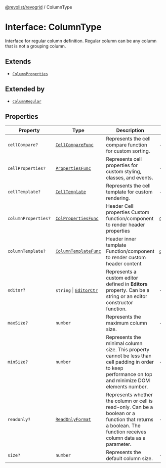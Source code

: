 [@revolist/revogrid](README.md) / ColumnType

# Interface: ColumnType

Interface for regular column definition.
Regular column can be any column that is not a grouping column.

## Extends

- [`ColumnProperties`](Interface.ColumnProperties.md)

## Extended by

- [`ColumnRegular`](Interface.ColumnRegular.md)

## Properties

| Property | Type | Description | Inherited from | Defined in |
| ------ | ------ | ------ | ------ | ------ |
| `cellCompare?` | [`CellCompareFunc`](TypeAlias.CellCompareFunc.md) | Represents the cell compare function for custom sorting. | - | [src/types/interfaces.ts:183](https://github.com/revolist/revogrid/blob/7441a116e7c14801fe05f009e2206ea7b70630f5/src/types/interfaces.ts#L183) |
| `cellProperties?` | [`PropertiesFunc`](TypeAlias.PropertiesFunc.md) | Represents cell properties for custom styling, classes, and events. | - | [src/types/interfaces.ts:175](https://github.com/revolist/revogrid/blob/7441a116e7c14801fe05f009e2206ea7b70630f5/src/types/interfaces.ts#L175) |
| `cellTemplate?` | [`CellTemplate`](Interface.CellTemplate.md) | Represents the cell template for custom rendering. | - | [src/types/interfaces.ts:179](https://github.com/revolist/revogrid/blob/7441a116e7c14801fe05f009e2206ea7b70630f5/src/types/interfaces.ts#L179) |
| `columnProperties?` | [`ColPropertiesFunc`](TypeAlias.ColPropertiesFunc.md) | Header Cell properties Custom function/component to render header properties | [`ColumnProperties`](Interface.ColumnProperties.md).`columnProperties` | [src/types/interfaces.ts:118](https://github.com/revolist/revogrid/blob/7441a116e7c14801fe05f009e2206ea7b70630f5/src/types/interfaces.ts#L118) |
| `columnTemplate?` | [`ColumnTemplateFunc`](TypeAlias.ColumnTemplateFunc.md) | Header inner template Function/component to render custom header content | [`ColumnProperties`](Interface.ColumnProperties.md).`columnTemplate` | [src/types/interfaces.ts:113](https://github.com/revolist/revogrid/blob/7441a116e7c14801fe05f009e2206ea7b70630f5/src/types/interfaces.ts#L113) |
| `editor?` | `string` \| [`EditorCtr`](TypeAlias.EditorCtr.md) | Represents a custom editor defined in **Editors** property. Can be a string or an editor constructor function. | - | [src/types/interfaces.ts:171](https://github.com/revolist/revogrid/blob/7441a116e7c14801fe05f009e2206ea7b70630f5/src/types/interfaces.ts#L171) |
| `maxSize?` | `number` | Represents the maximum column size. | - | [src/types/interfaces.ts:166](https://github.com/revolist/revogrid/blob/7441a116e7c14801fe05f009e2206ea7b70630f5/src/types/interfaces.ts#L166) |
| `minSize?` | `number` | Represents the minimal column size. This property cannot be less than cell padding in order to keep performance on top and minimize DOM elements number. | - | [src/types/interfaces.ts:162](https://github.com/revolist/revogrid/blob/7441a116e7c14801fe05f009e2206ea7b70630f5/src/types/interfaces.ts#L162) |
| `readonly?` | [`ReadOnlyFormat`](TypeAlias.ReadOnlyFormat.md) | Represents whether the column or cell is read-only. Can be a boolean or a function that returns a boolean. The function receives column data as a parameter. | - | [src/types/interfaces.ts:152](https://github.com/revolist/revogrid/blob/7441a116e7c14801fe05f009e2206ea7b70630f5/src/types/interfaces.ts#L152) |
| `size?` | `number` | Represents the default column size. | - | [src/types/interfaces.ts:156](https://github.com/revolist/revogrid/blob/7441a116e7c14801fe05f009e2206ea7b70630f5/src/types/interfaces.ts#L156) |
